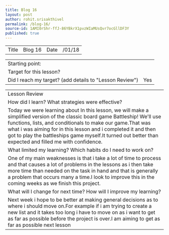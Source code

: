 ```yaml
---
title: Blog 16
layout: post
author: rohit.srisakthivel
permalink: /blog-16/
source-id: 1AMI0rShr-ffJ-86YBkrX1pvzWIaMUsQvr7ocGllDF3Y
published: true
---
```

<table>
  <tr>
    <td>Title</td>
    <td>Blog 16</td>
    <td>Date</td>
    <td>/01/18</td>
  </tr>
</table>


<table>
  <tr>
    <td>Starting point:</td>
    <td></td>
  </tr>
  <tr>
    <td>Target for this lesson?</td>
    <td></td>
  </tr>
  <tr>
    <td>Did I reach my target? 
(add details to "Lesson Review")</td>
    <td> Yes </td>
  </tr>
</table>


<table>
  <tr>
    <td>Lesson Review</td>
  </tr>
  <tr>
    <td>How did I learn? What strategies were effective? </td>
  </tr>
  <tr>
    <td>Today we were learning about In this lesson, we will make a simplified version of the classic board game Battleship! We'll use functions, lists, and conditionals to make our game.That was what i was aiming for in this lesson and i completed it and then got to play the battleships game myself.It turned out better than expected and filled me with confidence.</td>
  </tr>
  <tr>
    <td>What limited my learning? Which habits do I need to work on? </td>
  </tr>
  <tr>
    <td>One of my main weaknesses is that i take a lot of time to process and that causes a lot of problems in the lessons as i then take more time than needed on the task in hand and that is generally a problem that occurs many a time.I look to improve this in the coming weeks as we finish this project.</td>
  </tr>
  <tr>
    <td>What will I change for next time? How will I improve my learning?</td>
  </tr>
  <tr>
    <td> Next week i hope to be better at making general decisions as to where i should move on.For example if i am trying to create a new list and it takes too long i have to move on as i want to get as far as possible before the project is over.I am aiming to get as far as possible next lesson </td>
  </tr>
</table>


